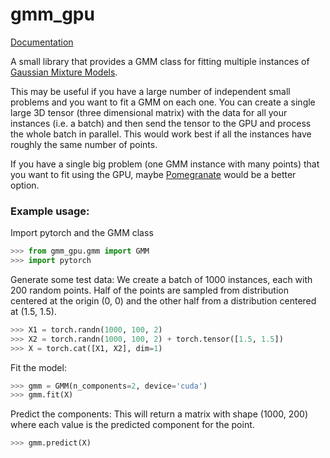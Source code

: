 # gmm_gpu

[Documentation](mihail.cc/docs/gmm_gpu/index.html)


A small library that provides a GMM class for fitting multiple instances of [Gaussian Mixture Models](https://en.wikipedia.org/wiki/Mixture_model#Gaussian_mixture_model).

This may be useful if you have a large number of independent small problems and you want to fit a GMM on each one.
You can create a single large 3D tensor (three dimensional matrix) with the data for all your instances (i.e. a batch) and then
send the tensor to the GPU and process the whole batch in parallel. This would work best if all the instances have roughly the same number of points.

If you have a single big problem (one GMM instance with many points) that you want to fit using the GPU, maybe [Pomegranate](https://github.com/jmschrei/pomegranate) would be a better option.

### Example usage:
Import pytorch and the GMM class
```python
>>> from gmm_gpu.gmm import GMM
>>> import pytorch
```

Generate some test data:
We create a batch of 1000 instances, each
with 200 random points. Half of the points
are sampled from distribution centered at
the origin (0, 0) and the other half from
a distribution centered at (1.5, 1.5).
```python
>>> X1 = torch.randn(1000, 100, 2)
>>> X2 = torch.randn(1000, 100, 2) + torch.tensor([1.5, 1.5])
>>> X = torch.cat([X1, X2], dim=1)
```

Fit the model:
```python
>>> gmm = GMM(n_components=2, device='cuda')
>>> gmm.fit(X)
```

Predict the components:
This will return a matrix with shape (1000, 200) where
each value is the predicted component for the point.
```python
>>> gmm.predict(X)
```
 
